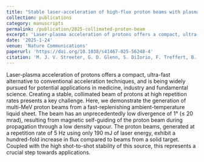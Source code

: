 ```yaml
---
title: "Stable laser-acceleration of high-flux proton beams with plasma collimation"
collection: publications
category: manuscripts
permalink: /publication/2025-collimated-proton-beam
excerpt: 'Laser-plasma acceleration of protons offers a compact, ultra-fast alternative to conventional acceleration techniques, and is being widely pursued for potential applications in medicine, industry and fundamental science. Creating a stable, collimated beam of protons at high repetition rates presents a key challenge. Here, we demonstrate the generation of multi-MeV proton beams from a fast-replenishing ambient-temperature liquid sheet. The beam has an unprecedentedly low divergence of 1° (≤ 20 mrad), resulting from magnetic self-guiding of the proton beam during propagation through a low density vapour. The proton beams, generated at a repetition rate of 5 Hz using only 190 mJ of laser energy, exhibit a hundred-fold increase in flux compared to beams from a solid target. Coupled with the high shot-to-shot stability of this source, this represents a crucial step towards applications.'
date: '2025-1-24'
venue: 'Nature Communications'
paperurl: 'https://doi.org/10.1038/s41467-025-56248-4'
citation: 'M. J. V. Streeter, G. D. Glenn, S. DiIorio, F. Treffert, B. Loughran, H. Ahmed, S. Astbury, M. Balcazar, M. Borghesi, N. Bourgeois, C. B. Curry, S. J. D. Dann, N. P. Dover, T. Dzelzainis, O. C. Ettlinger, M. Gauthier, L. Giuffrida, S. H. Glenzer, J. S. Green, R. J. Gray, G. S. Hicks, C. Hyland, V. Istokskaia, M. King, D. Margarone, O. McCusker, P. McKenna, Z. Najmudin, C. Parisuaña, P. Parsons, C. Spindloe, D. R. Symes, A. G. R. Thomas, N. Xu, and C. A. J. Palmer. &quot;Stable laser-acceleration of high-flux proton beams with plasma collimation.&quot; <i>Nature Communications</i> 16, 1004 (2025).'
---
```

Laser-plasma acceleration of protons offers a compact, ultra-fast alternative to conventional acceleration techniques, and is being widely pursued for potential applications in medicine, industry and fundamental science. Creating a stable, collimated beam of protons at high repetition rates presents a key challenge. Here, we demonstrate the generation of multi-MeV proton beams from a fast-replenishing ambient-temperature liquid sheet. The beam has an unprecedentedly low divergence of 1° (≤ 20 mrad), resulting from magnetic self-guiding of the proton beam during propagation through a low density vapour. The proton beams, generated at a repetition rate of 5 Hz using only 190 mJ of laser energy, exhibit a hundred-fold increase in flux compared to beams from a solid target. Coupled with the high shot-to-shot stability of this source, this represents a crucial step towards applications.
